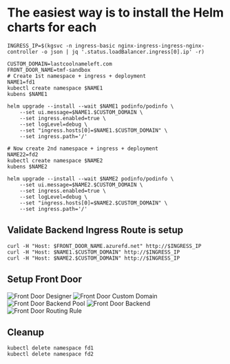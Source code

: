 #  The easiest way is to install the Helm charts for each

```shell
INGRESS_IP=$(kgsvc -n ingress-basic nginx-ingress-ingress-nginx-controller -o json | jq '.status.loadBalancer.ingress[0].ip' -r)

CUSTOM_DOMAIN=lastcoolnameleft.com
FRONT_DOOR_NAME=tmf-sandbox
# Create 1st namespace + ingress + deployment
NAME1=fd1
kubectl create namespace $NAME1
kubens $NAME1

helm upgrade --install --wait $NAME1 podinfo/podinfo \
    --set ui.message=$NAME1.$CUSTOM_DOMAIN \
    --set ingress.enabled=true \
    --set logLevel=debug \
    --set "ingress.hosts[0]=$NAME1.$CUSTOM_DOMAIN" \
    --set ingress.path='/'

# Now create 2nd namespace + ingress + deployment
NAME22=fd2
kubectl create namespace $NAME2
kubens $NAME2

helm upgrade --install --wait $NAME2 podinfo/podinfo \
    --set ui.message=$NAME2.$CUSTOM_DOMAIN \
    --set ingress.enabled=true \
    --set logLevel=debug \
    --set "ingress.hosts[0]=$NAME2.$CUSTOM_DOMAIN" \
    --set ingress.path='/'
```

## Validate Backend Ingress Route is setup

```
curl -H "Host: $FRONT_DOOR_NAME.azurefd.net" http://$INGRESS_IP
curl -H "Host: $NAME1.$CUSTOM_DOMAIN" http://$INGRESS_IP
curl -H "Host: $NAME2.$CUSTOM_DOMAIN" http://$INGRESS_IP
```

## Setup Front Door

![Front Door Designer](images/fd-designer.png)
![Front Door Custom Domain](images/fd-custom-domain-settings.png)
![Front Door Backend Pool](images/fd-backend-pool-settings.png)
![Front Door Backend](images/fd-backend-settings.png)
![Front Door Routing Rule](images/fd-routing-rule.png)


## Cleanup
```
kubectl delete namespace fd1
kubectl delete namespace fd2
```
